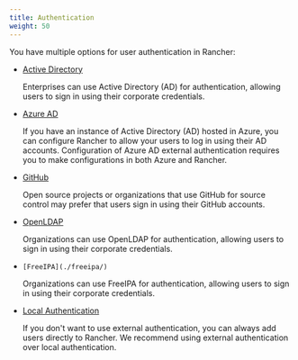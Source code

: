 ```yaml
---
title: Authentication
weight: 50
---
```


You have multiple options for user authentication in Rancher:

-   [Active Directory](./active-directory/)

    Enterprises can use Active Directory (AD) for authentication, allowing users to sign in using their corporate credentials.

-   [Azure AD](./azure-ad/)

   	If you have an instance of Active Directory (AD) hosted in Azure, you can configure Rancher to allow your users to log in using their AD accounts. Configuration of Azure AD external authentication requires you to make configurations in both Azure and Rancher.

-   [GitHub](./github/)

    Open source projects or organizations that use GitHub for source control may prefer that users sign in using their GitHub accounts.

-   [OpenLDAP](./openlap/)

    Organizations can use OpenLDAP for authentication, allowing users to sign in using their corporate credentials.

-	  [FreeIPA](./freeipa/)

    Organizations can use FreeIPA for authentication, allowing users to sign in using their corporate credentials.


-   [Local Authentication](./local-authentication/)

    If you don't want to use external authentication, you can always add users directly to Rancher. We recommend using external authentication over local authentication.

